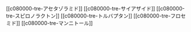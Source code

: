 [[c080000-tre-アセタゾラミド]]
[[c080000-tre-サイアザイド]]
[[c080000-tre-スピロノラクトン]]
[[c080000-tre-トルバプタン]]
[[c080000-tre-フロセミド]]
[[c080000-tre-マンニトール]]
